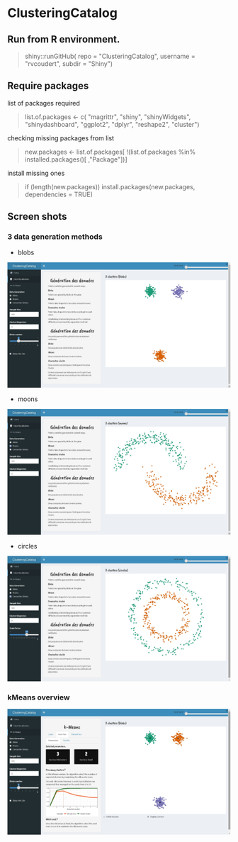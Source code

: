 # ClusteringCatalog

## Run from R environment.
> shiny::runGitHub(
  repo = "ClusteringCatalog",
  username = "rvcoudert",
  subdir = "Shiny")
  
## Require packages
list of packages required
>list.of.packages <- c(
  "magrittr",
  "shiny",
  "shinyWidgets",
  "shinydashboard",
  "ggplot2",
  "dplyr",
  "reshape2",
  "cluster")

checking missing packages from list
>new.packages <- list.of.packages[
  !(list.of.packages %in% installed.packages()[
    ,"Package"])]

install missing ones
>if (length(new.packages)) install.packages(new.packages, dependencies = TRUE)

## Screen shots

### 3 data generation methods

* blobs

![image of shiny blobs](https://raw.githubusercontent.com/rvcoudert/ClusteringCatalog/master/Screenshots/genData_blobs.jpg)

* moons

![image of shiny moons](https://raw.githubusercontent.com/rvcoudert/ClusteringCatalog/master/Screenshots/genData_moons.jpg)

* circles

![image of shiny circles](https://raw.githubusercontent.com/rvcoudert/ClusteringCatalog/master/Screenshots/genData_circles.jpg)

### kMeans overview

![image of shiny circles](https://raw.githubusercontent.com/rvcoudert/ClusteringCatalog/master/Screenshots/kMeans.jpg)
